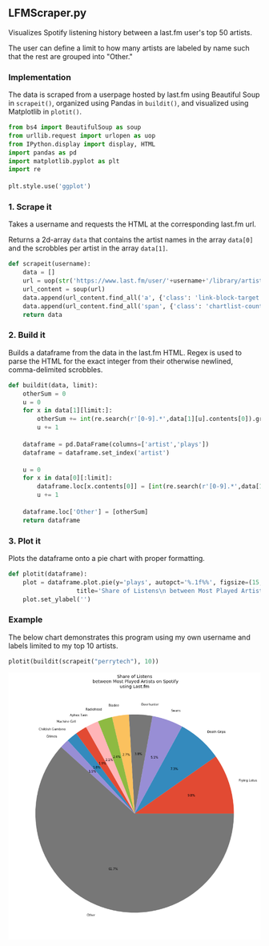 ## LFMScraper.py
Visualizes Spotify listening history between a last.fm user's top 50 artists.

The user can define a limit to how many artists are labeled by name such that the rest are grouped into "Other."

### Implementation

The data is scraped from a userpage hosted by last.fm using Beautiful Soup in `scrapeit()`, organized using Pandas in `buildit()`, and visualized using Matplotlib in `plotit()`.


```python
from bs4 import BeautifulSoup as soup
from urllib.request import urlopen as uop
from IPython.display import display, HTML
import pandas as pd
import matplotlib.pyplot as plt
import re

plt.style.use('ggplot')
```

### 1. Scrape it

Takes a username and requests the HTML at the corresponding last.fm url.

Returns a 2d-array `data` that contains the artist names in the array `data[0]` and the scrobbles per artist in the array `data[1]`.


```python
def scrapeit(username):
    data = []
    url = uop(str('https://www.last.fm/user/'+username+'/library/artists'))
    url_content = soup(url)
    data.append(url_content.find_all('a', {'class': 'link-block-target'}))
    data.append(url_content.find_all('span', {'class': 'chartlist-count-bar-value'}))
    return data
```

### 2. Build it

Builds a dataframe from the data in the last.fm HTML. Regex is used to parse the HTML for the exact integer from their otherwise newlined, comma-delimited scrobbles.


```python
def buildit(data, limit):
    otherSum = 0
    u = 0
    for x in data[1][limit:]:
        otherSum += int(re.search(r'[0-9].*',data[1][u].contents[0]).group(0).replace(',',''))
        u += 1

    dataframe = pd.DataFrame(columns=['artist','plays'])
    dataframe = dataframe.set_index('artist')

    u = 0
    for x in data[0][:limit]:
        dataframe.loc[x.contents[0]] = [int(re.search(r'[0-9].*',data[1][u].contents[0]).group(0).replace(',',''))]
        u += 1

    dataframe.loc['Other'] = [otherSum]
    return dataframe
```

### 3. Plot it

Plots the dataframe onto a pie chart with proper formatting.


```python
def plotit(dataframe):
    plot = dataframe.plot.pie(y='plays', autopct='%.1f%%', figsize=(15,15), legend=False, \
                   title='Share of Listens\n between Most Played Artists on Spotify\nusing Last.fm')
    plot.set_ylabel('')
```

### Example

The below chart demonstrates this program using my own username and labels limited to my top 10 artists.


```python
plotit(buildit(scrapeit("perrytech"), 10))
```


![png](LFMScraper_files/LFMScraper_9_0.png)

